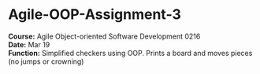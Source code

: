 # Agile-OOP-Assignment-3
**Course:** Agile Object-oriented Software Development 0216 \
**Date:** Mar 19 \
**Function:** Simplified checkers using OOP. Prints a board and moves pieces (no jumps or crowning) 
